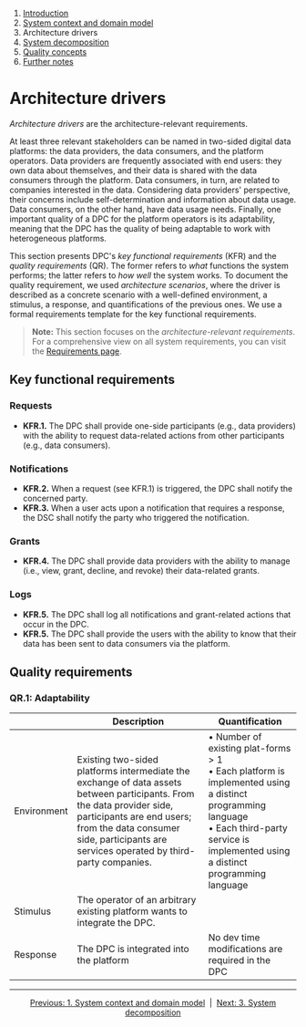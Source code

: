 1. [Introduction](index.md)
2. [System context and domain model](system-context.md)
3. Architecture drivers
4. [System decomposition](decomposition.md)
5. [Quality concepts](quality.md)
6. [Further notes](conclusion.md)


# Architecture drivers

_Architecture drivers_ are the architecture-relevant requirements.

At least three relevant stakeholders can be named in two-sided digital data platforms: the data providers, the data consumers, and the platform operators. Data providers are frequently associated with end users: they own data about themselves, and their data is shared with the data consumers through the platform. Data consumers, in turn, are related to companies interested in the data. Considering data providers' perspective, their concerns include self-determination and information about data usage. Data consumers, on the other hand, have data usage needs. Finally, one important quality of a DPC for the platform operators is its adaptability, meaning that the DPC has the quality of being adaptable to work with heterogeneous platforms.

This section presents DPC's  _key functional requirements_ (KFR) and the _quality requirements_ (QR). The former refers to _what_ functions the system performs; the latter refers to _how well_ the system works. To document the quality requirement, we used _architecture scenarios_, where the driver is described as a concrete scenario with a well-defined environment, a stimulus, a response, and quantifications of the previous ones. We use a formal requirements template for the key functional requirements.

> **Note:** This section focuses on the _architecture-relevant requirements_. For a comprehensive view on all system requirements, you can visit the [Requirements page](../../Anforderungen/index.md).


## Key functional requirements

### Requests

- **KFR.1.** The DPC shall provide one-side participants (e.g., data providers) with the ability to request data-related actions from other participants (e.g., data consumers). 

### Notifications

- **KFR.2.** When a request (see KFR.1) is triggered, the DPC shall notify the concerned party. 
- **KFR.3.** When a user acts upon a notification that requires a response, the DSC shall notify the party who triggered the notification.

### Grants

- **KFR.4.** The DPC shall provide data providers with the ability to manage (i.e., view, grant, decline, and revoke) their data-related grants.

### Logs

- **KFR.5.** The DPC shall log all notifications and grant-related actions that occur in the DPC.
- **KFR.5.** The DPC shall provide the users with the ability to know that their data has been sent to data consumers via the platform.

## Quality requirements

### QR.1: Adaptability

|  | Description | Quantification |
|----------|----------|----------|
| Environment   | Existing two-sided platforms intermediate the exchange of data assets between participants. From the data provider side, participants are end users; from the data consumer side, participants are services operated by third-party companies.     | • Number of existing plat-forms > 1 <br/> • Each platform is implemented using a distinct programming language <br/> • Each third-party service is implemented using a distinct programming language     |
| Stimulus | The operator of an arbitrary existing platform wants to integrate the DPC.     |      |
| Response    | The DPC is integrated into the platform     | No dev time modifications are required in the DPC     |

****

<p align="center">
    <a href="system-context.md">Previous: 1. System context and domain model</a>&nbsp; | &nbsp;<a href="decomposition.md">Next: 3. System decomposition</a>
</p>
